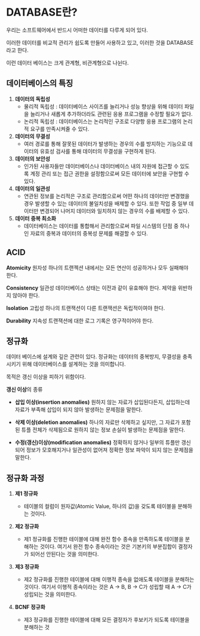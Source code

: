 # DATABASE란? 

우리는 소프트웨어에서 반드시 어떠한 데이터를 다루게 되어 있다.

이러한 데이터를 비교적 관리가 쉽도록 만들어 사용하고 있고, 이러한 것을 DATABASE라고 한다.

이런 데이터 베이스는 크게 관계형, 비관계형으로 나뉜다.

## 데이터베이스의 특징

1. **데이터의 독립성**
   - 물리적 독립성 : 데이터베이스 사이즈를 늘리거나 성능 향상을 위해 데이터 파일을 늘리거나 새롭게 추가하더라도 관련된 응용 프로그램을 수정할 필요가 없다.
   - 논리적 독립성 : 데이터베이스는 논리적인 구조로 다양항 응용 프로그램의 논리적 요구를 만족시켜줄 수 있다.
2. **데이터의 무결성**
   - 여러 경로를 통해 잘못된 데이터가 발생하는 경우의 수를 방지하는 기능으로 데이터의 유효성 검사를 통해 데이터의 무결성을 구현하게 된다.
3. **데이터의 보안성** 
   -  인가된 사용자들만 데이터베이스나 데이터베이스 내의 자원에 접근할 수 있도록 계정 관리 또는 접근 권한을 설정함으로써 모든 데이터에 보안을 구현할 수 있다.
4. **데이터의 일관성**
   - 연관된 정보를 논리적은 구조로 관리함으로써 어떤 하나의 데이터만 변경했을 경우 발생할 수 있는 데이터의 불일치성을 배제할 수 있다. 또한 작업 중 일부 데이터만 변경되어 나머지 데이터와 일치하지 않는 경우의 수를 배제할 수 있다.
5. **데이터 중복 최소화** 
   - 데이터베이스는 데이터를 통합해서 관리함으로써 파일 시스템의 단점 중 하나인 자료의 중복과 데이터의 중복성 문제를 해결할 수 있다.

## ACID

**Atomicity** 원자성 하나의 트랜젝션 내에서는 모든 연산이 성공하거나 모두 실패해야 한다.

**Consistency** 일관성 데이터베이스 상태는 이전과 같이 유효해야 한다. 제약을 위반하지 않아야 한다.

**Isolation** 고립성 하나의 트랜잭션이 다른 트랜잭션은 독립적이여야 한다.

**Durability** 지속성 트랜잭션에 대한 로그 기록은 영구적이어야 한다.


## 정규화

데이터 베이스에 설계와 깊은 관련이 있다. 정규화는 데이터의 중복방지, 무결성을 충족시키기 위해 데이터베이스를 설계하는 것을 의미합니다.

목적은 갱신 이상을 피하기 위함이다.

**갱신 이상**의 종류

- **삽입 이상(insertion anomalies)** 원하지 않는 자료가 삽입된다든지, 삽입하는데 자료가 부족해 삽입이 되지 않아 발생하는 문제점을 말한다.

- **삭제 이상(deletion anomalies)** 하나의 자료만 삭제하고 싶지만, 그 자료가 포함된 튜플 전체가 삭제됨으로 원하지 않는 정보 손실이 발생하는 문제점을 말한다.

- **수정(갱신)이상(modification anomalies)** 정확하지 않거나 일부의 튜플만 갱신되어 정보가 모호해지거나 일관성이 없어져 정확한 정보 파악이 되지 않는 문제점을 말한다.

## 정규화 과정

1. **제1 정규화**
   -  테이블의 컬럼이 원자값(Atomic Value, 하나의 값)을 갖도록 테이블을 분해하는 것이다.

2. **제2 정규화**
   -  제1 정규화를 진행한 테이블에 대해 완전 함수 종속을 만족하도록 테이블을 분해하는 것이다. 여기서 완전 함수 종속이라는 것은 기본키의 부분집합이 결정자가 되어선 안된다는 것을 의미한다.

3. **제3 정규화**
   -  제2 정규화를 진행한 테이블에 대해 이행적 종속을 없애도록 테이블을 분해하는 것이다. 여기서 이행적 종속이라는 것은 A -> B, B -> C가 성립할 때 A -> C가 성립되는 것을 의미한다.

4. **BCNF 정규화**
   - 제3 정규화를 진행한 테이블에 대해 모든 결정자가 후보키가 되도록 테이블을 분해하는 것